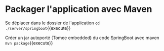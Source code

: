 # Packager l'application avec Maven

Se déplacer dans le dossier de l'application `cd ./server/springboot`{{execute}}

Créer un jar autoporté (Tomee embedded) du code SpringBoot avec maven `mvn package`{{execute}}